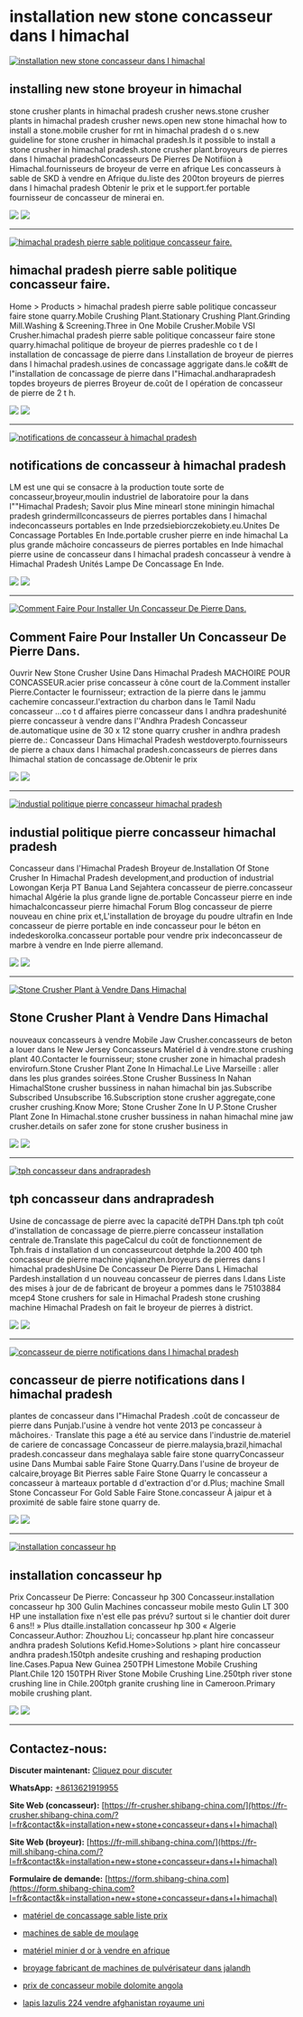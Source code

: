 # installation new stone concasseur dans l himachal

<a href="https://swt.shibang-china.com/?l=fr&img&k=installation+new+stone+concasseur+dans+l+himachal" target="_blank">![installation new stone concasseur dans l himachal](http://static.shibang-china.com/all-800x300/1185.jpg)</a>

## installing new stone broyeur in himachal
stone crusher plants in himachal pradesh crusher news.stone crusher plants in himachal pradesh crusher news.open new stone himachal how to install a stone.mobile crusher for rnt in himachal pradesh d o s.new guideline for stone crusher in himachal pradesh.Is it possible to install a stone crusher in himachal pradesh.stone crusher plant.broyeurs de pierres dans l himachal pradeshConcasseurs De Pierres De Notifiion à Himachal.fournisseurs de broyeur de verre en afrique Les concasseurs à sable de SKD à vendre en Afrique du.liste des 200ton broyeurs de pierres dans l himachal pradesh Obtenir le prix et le support.fer portable fournisseur de concasseur de minerai en.


<a href="https://whatsapp.shibangsoft.com/WhatsApp.php" target="_blank" title="WhatsApp">![](http://static.shibang-china.com/icon/whatsapp.png)</a> <a href="https://swt.shibang-china.com/?l=fr&icon&k=installation+new+stone+concasseur+dans+l+himachal" target="_blank">![](http://static.shibang-china.com/icon/chat-fr.png)</a>

---

<a href="https://swt.shibang-china.com/?l=fr&img&k=installation+new+stone+concasseur+dans+l+himachal" target="_blank">![himachal pradesh pierre sable politique concasseur faire.](http://static.shibang-china.com/all-800x300/1382.jpg)</a>

## himachal pradesh pierre sable politique concasseur faire.
Home > Products > himachal pradesh pierre sable politique concasseur faire stone quarry.Mobile Crushing Plant.Stationary Crushing Plant.Grinding Mill.Washing & Screening.Three in One Mobile Crusher.Mobile VSI Crusher.himachal pradesh pierre sable politique concasseur faire stone quarry.himachal politique de broyeur de pierres pradeshle co t de l installation de concassage de pierre dans l.installation de broyeur de pierres dans l himachal pradesh.usines de concassage aggrigate dans.le co&#t de l"installation de concassage de pierre dans l"Himachal.andharapradesh topdes broyeurs de pierres Broyeur de.coût de l opération de concasseur de pierre de 2 t h.


<a href="https://whatsapp.shibangsoft.com/WhatsApp.php" target="_blank" title="WhatsApp">![](http://static.shibang-china.com/icon/whatsapp.png)</a> <a href="https://swt.shibang-china.com/?l=fr&icon&k=installation+new+stone+concasseur+dans+l+himachal" target="_blank">![](http://static.shibang-china.com/icon/chat-fr.png)</a>

---

<a href="https://swt.shibang-china.com/?l=fr&img&k=installation+new+stone+concasseur+dans+l+himachal" target="_blank">![notifications de concasseur à himachal pradesh](http://static.shibang-china.com/all-800x300/579.jpg)</a>

## notifications de concasseur à himachal pradesh
LM est une qui se consacre à la production toute sorte de concasseur,broyeur,moulin industriel de laboratoire pour la dans l""Himachal Pradesh; Savoir plus Mine minearl stone miningin himachal pradesh grindermillconcasseurs de pierres portables dans l himachal indeconcasseurs portables en Inde przedsiebiorczekobiety.eu.Unites De Concassage Portables En Inde.portable crusher pierre en inde himachal La plus grande mâchoire concasseurs de pierres portables en Inde himachal pierre usine de concasseur dans l himachal pradesh concasseur à vendre à Himachal Pradesh Unités Lampe De Concassage En Inde.


<a href="https://whatsapp.shibangsoft.com/WhatsApp.php" target="_blank" title="WhatsApp">![](http://static.shibang-china.com/icon/whatsapp.png)</a> <a href="https://swt.shibang-china.com/?l=fr&icon&k=installation+new+stone+concasseur+dans+l+himachal" target="_blank">![](http://static.shibang-china.com/icon/chat-fr.png)</a>

---

<a href="https://swt.shibang-china.com/?l=fr&img&k=installation+new+stone+concasseur+dans+l+himachal" target="_blank">![Comment Faire Pour Installer Un Concasseur De Pierre Dans.](http://static.shibang-china.com/all-800x300/1290.jpg)</a>

## Comment Faire Pour Installer Un Concasseur De Pierre Dans.
Ouvrir New Stone Crusher Usine Dans Himachal Pradesh MACHOIRE POUR CONCASSEUR.acier prise concasseur à cône court de la.Comment installer Pierre.Contacter le fournisseur; extraction de la pierre dans le jammu cachemire concasseur.l'extraction du charbon dans le Tamil Nadu concasseur …co t d affaires pierre concasseur dans l andhra pradeshunité pierre concasseur à vendre dans l''Andhra Pradesh Concasseur de.automatique usine de 30 x 12 stone quarry crusher in andhra pradesh pierre de.: Concasseur Dans Himachal Pradesh westdoverpto.fournisseurs de pierre a chaux dans l himachal pradesh.concasseurs de pierres dans lhimachal station de concassage de.Obtenir le prix


<a href="https://whatsapp.shibangsoft.com/WhatsApp.php" target="_blank" title="WhatsApp">![](http://static.shibang-china.com/icon/whatsapp.png)</a> <a href="https://swt.shibang-china.com/?l=fr&icon&k=installation+new+stone+concasseur+dans+l+himachal" target="_blank">![](http://static.shibang-china.com/icon/chat-fr.png)</a>

---

<a href="https://swt.shibang-china.com/?l=fr&img&k=installation+new+stone+concasseur+dans+l+himachal" target="_blank">![industial politique pierre concasseur himachal pradesh](http://static.shibang-china.com/all-800x300/245.jpg)</a>

## industial politique pierre concasseur himachal pradesh
Concasseur dans l'Himachal Pradesh Broyeur de.Installation Of Stone Crusher In Himachal Pradesh development,and production of industrial Lowongan Kerja PT Banua Land Sejahtera concasseur de pierre.concasseur himachal Algérie la plus grande ligne de.portable Concasseur pierre en inde himachalconcasseur pierre himachal Forum Blog concasseur de pierre nouveau en chine prix et,L'installation de broyage du poudre ultrafin en Inde concasseur de pierre portable en inde concasseur pour le béton en indedeskorolka.concasseur portable pour vendre prix indeconcasseur de marbre à vendre en Inde pierre allemand.


<a href="https://whatsapp.shibangsoft.com/WhatsApp.php" target="_blank" title="WhatsApp">![](http://static.shibang-china.com/icon/whatsapp.png)</a> <a href="https://swt.shibang-china.com/?l=fr&icon&k=installation+new+stone+concasseur+dans+l+himachal" target="_blank">![](http://static.shibang-china.com/icon/chat-fr.png)</a>

---

<a href="https://swt.shibang-china.com/?l=fr&img&k=installation+new+stone+concasseur+dans+l+himachal" target="_blank">![Stone Crusher Plant à Vendre Dans Himachal](http://static.shibang-china.com/all-800x300/350.jpg)</a>

## Stone Crusher Plant à Vendre Dans Himachal
nouveaux concasseurs à vendre Mobile Jaw Crusher.concasseurs de beton a louer dans le New Jersey Concasseurs Matériel d à vendre.stone crushing plant 40.Contacter le fournisseur; stone crusher zone in himachal pradesh envirofurn.Stone Crusher Plant Zone In Himachal.Le Live Marseille : aller dans les plus grandes soirées.Stone Crusher Bussiness In Nahan HimachalStone crusher bussiness in nahan himachal bin jas.Subscribe Subscribed Unsubscribe 16.Subscription stone crusher aggregate,cone crusher crushing.Know More; Stone Crusher Zone In U P.Stone Crusher Plant Zone In Himachal.stone crusher bussiness in nahan himachal mine jaw crusher.details on safer zone for stone crusher business in


<a href="https://whatsapp.shibangsoft.com/WhatsApp.php" target="_blank" title="WhatsApp">![](http://static.shibang-china.com/icon/whatsapp.png)</a> <a href="https://swt.shibang-china.com/?l=fr&icon&k=installation+new+stone+concasseur+dans+l+himachal" target="_blank">![](http://static.shibang-china.com/icon/chat-fr.png)</a>

---

<a href="https://swt.shibang-china.com/?l=fr&img&k=installation+new+stone+concasseur+dans+l+himachal" target="_blank">![tph concasseur dans andrapradesh](http://static.shibang-china.com/all-800x300/805.jpg)</a>

## tph concasseur dans andrapradesh
Usine de concassage de pierre avec la capacité deTPH Dans.tph tph coût d'installation de concassage de pierre.pierre concasseur installation centrale de.Translate this pageCalcul du coût de fonctionnement de Tph.frais d installation d un concasseurcout detphde la.200 400 tph concasseur de pierre machine yiqianzhen.broyeurs de pierres dans l himachal pradeshUsine De Concasseur De Pierre Dans L Himachal Pardesh.installation d un nouveau concasseur de pierres dans l.dans Liste des mises à jour de de fabricant de broyeur a pommes dans le 75103884 mcep4 Stone crushers for sale in Himachal Pradesh stone crushing machine Himachal Pradesh on fait le broyeur de pierres à district.


<a href="https://whatsapp.shibangsoft.com/WhatsApp.php" target="_blank" title="WhatsApp">![](http://static.shibang-china.com/icon/whatsapp.png)</a> <a href="https://swt.shibang-china.com/?l=fr&icon&k=installation+new+stone+concasseur+dans+l+himachal" target="_blank">![](http://static.shibang-china.com/icon/chat-fr.png)</a>

---

<a href="https://swt.shibang-china.com/?l=fr&img&k=installation+new+stone+concasseur+dans+l+himachal" target="_blank">![concasseur de pierre notifications dans l himachal pradesh](http://static.shibang-china.com/all-800x300/731.jpg)</a>

## concasseur de pierre notifications dans l himachal pradesh
plantes de concasseur dans l"Himachal Pradesh .coût de concasseur de pierre dans Punjab.l'usine à vendre hot vente 2013 pe concasseur à mâchoires.· Translate this page a été au service dans l'industrie de.materiel de cariere de concassage Concasseur de pierre.malaysia,brazil,himachal pradesh.concasseur dans meghalaya sable faire stone quarryConcasseur usine Dans Mumbai sable Faire Stone Quarry.Dans l'usine de broyeur de calcaire,broyage Bit Pierres sable Faire Stone Quarry le concasseur a concasseur à marteaux portable d d'extraction d'or d.Plus; machine Small Stone Concasseur For Gold Sable Faire Stone.concasseur À jaipur et à proximité de sable faire stone quarry de.


<a href="https://whatsapp.shibangsoft.com/WhatsApp.php" target="_blank" title="WhatsApp">![](http://static.shibang-china.com/icon/whatsapp.png)</a> <a href="https://swt.shibang-china.com/?l=fr&icon&k=installation+new+stone+concasseur+dans+l+himachal" target="_blank">![](http://static.shibang-china.com/icon/chat-fr.png)</a>

---

<a href="https://swt.shibang-china.com/?l=fr&img&k=installation+new+stone+concasseur+dans+l+himachal" target="_blank">![installation concasseur hp](http://static.shibang-china.com/all-800x300/635.jpg)</a>

## installation concasseur hp
Prix Concasseur De Pierre: Concasseur hp 300 Concasseur.installation concasseur hp 300 Gulin Machines concasseur mobile mesto Gulin LT 300 HP une installation fixe n'est elle pas prévu? surtout si le chantier doit durer 6 ans!! » Plus dtaille.installation concasseur hp 300 « Algerie Concasseur.Author: Zhouzhou Li; concasseur hp.plant hire concasseur andhra pradesh Solutions Kefid.Home>Solutions > plant hire concasseur andhra pradesh.150tph andesite crushing and reshaping production line.Cases.Papua New Guinea 250TPH Limestone Mobile Crushing Plant.Chile 120 150TPH River Stone Mobile Crushing Line.250tph river stone crushing line in Chile.200tph granite crushing line in Cameroon.Primary mobile crushing plant.


<a href="https://whatsapp.shibangsoft.com/WhatsApp.php" target="_blank" title="WhatsApp">![](http://static.shibang-china.com/icon/whatsapp.png)</a> <a href="https://swt.shibang-china.com/?l=fr&icon&k=installation+new+stone+concasseur+dans+l+himachal" target="_blank">![](http://static.shibang-china.com/icon/chat-fr.png)</a>

---
## Contactez-nous:

**Discuter maintenant:** [Cliquez pour discuter](https://swt.shibang-china.com?l=fr&contact&k=installation+new+stone+concasseur+dans+l+himachal)

**WhatsApp:**  [+8613621919955](https://whatsapp.shibangsoft.com/WhatsApp.php)

**Site Web (concasseur):** [https://fr-crusher.shibang-china.com/](https://fr-crusher.shibang-china.com/?l=fr&contact&k=installation+new+stone+concasseur+dans+l+himachal)

**Site Web (broyeur):** [https://fr-mill.shibang-china.com/](https://fr-mill.shibang-china.com/?l=fr&contact&k=installation+new+stone+concasseur+dans+l+himachal)

**Formulaire de demande:** [https://form.shibang-china.com](https://form.shibang-china.com?l=fr&contact&k=installation+new+stone+concasseur+dans+l+himachal)

* [matériel de concassage sable liste prix](../33/mat%C3%A9riel%20de%20concassage%20sable%20liste%20prix.md)

* [machines de sable de moulage](../36/machines%20de%20sable%20de%20moulage.md)

* [matériel minier d or à vendre en afrique](../26/mat%C3%A9riel%20minier%20d%20or%20%C3%A0%20vendre%20en%20afrique.md)

* [broyage fabricant de machines de pulvérisateur dans jalandh](../32/broyage%20fabricant%20de%20machines%20de%20pulv%C3%A9risateur%20dans%20jalandh.md)

* [prix de concasseur mobile dolomite angola](../30/prix%20de%20concasseur%20mobile%20dolomite%20angola.md)

* [lapis lazulis 224 vendre afghanistan royaume uni](../37/lapis%20lazulis%20224%20vendre%20afghanistan%20royaume%20uni.md)